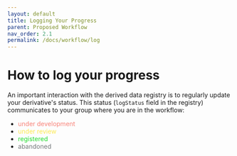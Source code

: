```yaml
---
layout: default
title: Logging Your Progress
parent: Proposed Workflow
nav_order: 2.1
permalink: /docs/workflow/log
---
```


# How to log your progress

An important interaction with the derived data registry is to regularly update your derivative's status. This status (`logStatus` field in the registry) communicates to your group where you are in the workflow:

* <font color="#F88379">under development</font>
* <font color="#fcea50">under review</font>
* <font color="#24db2f">registered</font>
* <font color="#74797b">abandoned</font>
